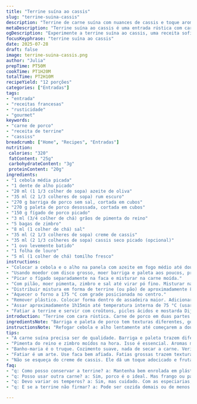 ```yaml
---
title: "Terrine suína ao cassis"
slug: "terrine-suina-cassis"
description: "Terrine de carne suína com nuances de cassis e toque aromático de zimbro e pimenta-do-reino. Usa cortes distintos do porco, fígado picado, e mistura na base licorosa com rum e creme de cassis. Tem textura rústica, aromas intensos, e combina frutas secas de cassis para textura extras. Cozida em banho-maria no forno, resfriada para firmar e maturar sabores. Servida em fatias com acompanhamentos típicos como croûtons e picles. Opção sem lactose, glúten e leite. Rende 10-12 porções generosas, ideal para entradas ou petiscos sofisticados."
metaDescription: "Terrine suína ao cassis é uma entrada rústica com carne de porco e sabores intensos de cassis, perfeita para ocasiões especiais"
ogDescription: "Experimente a terrine suína ao cassis, uma receita sofisticada com carne de porco e aromas de zimbro, ideal para entradas elegantes."
focusKeyphrase: "terrine suína ao cassis"
date: 2025-07-28
draft: false
image: terrine-suina-cassis.png
author: "Julia"
prepTime: PT50M
cookTime: PT1H20M
totalTime: PT2H10M
recipeYield: "12 porções"
categories: ["Entradas"]
tags:
- "entrada"
- "receitas francesas"
- "rusticidade"
- "gourmet"
keywords:
- "carne de porco"
- "receita de terrine"
- "cassiss"
breadcrumb: ["Home", "Recipes", "Entradas"]
nutrition: 
 calories: "320"
 fatContent: "25g"
 carbohydrateContent: "3g"
 proteinContent: "20g"
ingredients:
- "1 cebola média picada"
- "1 dente de alho picado"
- "20 ml (1 1/3 colher de sopa) azeite de oliva"
- "35 ml (2 1/3 colheres de sopa) rum escuro"
- "270 g barriga de porco sem sal, cortada em cubos"
- "270 g paleta de porco desossada, cortada em cubos"
- "150 g fígado de porco picado"
- "3 ml (3/4 colher de chá) grãos de pimenta do reino"
- "5 bagas de zimbro"
- "8 ml (1 colher de chá) sal"
- "35 ml (2 1/3 colheres de sopa) creme de cassis"
- "35 ml (2 1/3 colheres de sopa) cassis seco picado (opcional)"
- "1 ovo levemente batido"
- "1 folha de louro"
- "5 ml (1 colher de chá) tomilho fresco"
instructions:
- "Colocar a cebola e o alho na panela com azeite em fogo médio até dourar levemente. Deglacear com o rum. Cozinhar até quase secar. Tirar do fogo e deixar esfriar."
- "Usando moedor com disco grosso, moer barriga e paleta aos poucos, pressionando com o empurrador para não entupir."
- "Picar o fígado separadamente na faca e misturar na carne moída."
- "Com pilão, moer pimenta, zimbro e sal até virar pó fino. Misturar na carne junto com creme de cassis, cassis seco, ovo, tomilho e o refogado frio de cebola e alho. Misturar bem."
- "Distribuir mistura em forma de terrine (ou pão) de aproximadamente 800 ml em três camadas, pressionando para eliminar ar entre elas. Alisar a superfície. Por cima, colocar folha de louro. Cobrir com plástico filme direto sobre a massa. Refrigerar de 7 a 9 horas."
- "Aquecer o forno a 175 °C com grade posicionada no centro."
- "Remover plástico. Colocar forma dentro de assadeira maior. Adicionar água quente até metade da altura da forma da terrine para cozimento em banho-maria."
- "Assar aproximadamente 1h15min até temperatura interna de 75 °C (usar termômetro). Retirar da água e deixar esfriar em grade. Cobrir e refrigerar por no mínimo 11 horas."
- "Fatiar a terrine e servir com croûtons, picles ácidos e mostarda Dijon, conforme desejado. Conservar envolto em plástico na geladeira até uma semana."
introduction: "Terrine com cara rústica. Carne de porco em duas partes: barriga e paleta. Sempre um leve abuso de gordura pra textura. Fígado integra sabor intenso, terra de verdade. O cassis entra em duas formas: creme e a fruta seca, que oferece mordida curiosa, um toque na textura. Temperos são austeros: pimenta moída na hora, zimbro pra aquele aroma meio pinho. Louro não pode faltar, um clássico. Cozimento longo, delicado, banho-maria pra evitar ressecamento, firmar a estrutura. Depois, tempo no frio pra firmar ainda mais, transformar sabores. Serve gelado, fatias grossas e acompanhar? Croûtons crocantes e picles bem ácidos pra quebrar a gordura."
ingredientsNote: "Barriga e paleta de porco tem texturas diferentes, gordura integrada proporciona textura macia e sabor profundo. O fígado traz o umami e força pro prato, mas deve ser picado no max para não ficar pedaços grandes. Creme de cassis entrega aroma e um toque levemente doce e frutado, diferente do vinho, e as bagas secas de cassis, opcionais, trazem aquela experiência extra, aquela mordida surpresa. Rhum escurece o sabor, abre um tom caramelo, acentua os aromas que queimam na panela no início. O louro e o tomilho conversam na base aromática. Essencial moer o pimentão e zimbro na hora para intensificar o aroma. "
instructionsNote: "Refogar cebola e alho lentamente até começarem a dourar, um processo de paciência, pra garantir sabor profundo sem amargor. Deglacear com rum e cozinhar até secar, garante concentração dos aromas alcoólicos. Moer a carne em uma peneira grossa promove textura rústica, importante no prato. O fígado picado junta a massa e agrega sabor. O pilão traz controle na moagem de especiarias para não ter pedacinhos grosseiros, o equilíbrio é chave. Montar em três camadas, comprimir para eliminar bolhas de ar, garantir textura compacta. Banho maria no forno para cozimento suave, evita ressecar. Resfriar por muitas horas, assim a textura se firma e os sabores se casam. Servir frio, fatias grossas, estilo mesa de festa francesa."
tips:
- "A carne suína precisa ser de qualidade. Barriga e paleta trazem diferentes intensidades de sabor e textura. Combine bem para o equilíbrio certo. Não esqueça, a gordura boa faz diferença. Fígado bem picado é crucial. Deve entrar na mistura sem pedaços grandes. Isso mantém a textura suave."
- "Pimenta do reino e zimbro moídos na hora. Isso é essencial. Aromas mais intensos e frescos. O sabor se destaca. Fogão deve ter fogo médio. Mostre paciência no refogado. A cebola e o alho precisam dourar lentamente. Isso garante sabor profundo, evitando amargor."
- "Banho-maria é o truque. Cozimento suave, nada de secar a carne. Verifique a temperatura interna. 75 °C é o ponto ideal. Use termômetro. Deixe esfriar totalmente. Isso ajuda a firmar. A geladeira é amiga da terrine. Mantenha por horas, sabores se intensificam."
- "Fatiar é um arte. Use faca bem afiada. Fatias grossas trazem textura. Sirva com picles e croûtons. Esses contrastes são chave. Acidez do picles quebra a gordura. Mustarda Dijon é um clássico. Acompanhamentos fazem diferença na experiência."
- "Não se esqueça do creme de cassis. Ele dá um toque adocicado e frutado. Bagas de cassis secas são opcionais. Mas trazem uma mordida surpreendente. Uma experiência extra. No final, conserve a terrine bem envolvida. Ela dura na geladeira até uma semana."
faq:
- "q: Como posso conservar a terrine? a: Mantenha bem enrolada em plástico. Guarda na geladeira. Dura até uma semana. Não congele, muda a textura."
- "q: Posso usar outra carne? a: Sim, porco é o ideal. Mas frango ou pato também funcionam. Experimente, mas ajusta temperos. Carne magra muda o sabor."
- "q: Devo variar os temperos? a: Sim, mas cuidado. Com as especiarias, menos é mais. Zimbro e louro são clássicos, não sacrifique o original."
- "q: E se a terrine não firmar? a: Pode ser cozida demais ou de menos. Temperature controla isso. Esfriar adequadamente é importante. Teste antes de servir."

---
```

